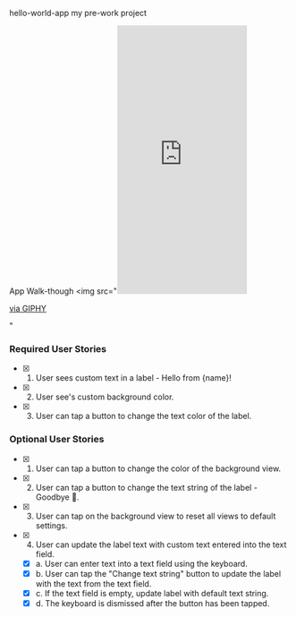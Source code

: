  hello-world-app
my pre-work project

App Walk-though
<img src="<iframe src="https://giphy.com/embed/mEJTuh5ohz0C1Ivw71" width="232" height="480" frameBorder="0" class="giphy-embed" allowFullScreen></iframe><p><a href="https://giphy.com/gifs/mEJTuh5ohz0C1Ivw71">via GIPHY</a></p>"

### Required User Stories
- [x] 1. User sees custom text in a label - Hello from {name}!
- [x] 2. User see's custom background color.
- [x] 3. User can tap a button to change the text color of the label.

### Optional User Stories
- [x] 1. User can tap a button to change the color of the background view.
- [x] 2. User can tap a button to change the text string of the label - Goodbye 👋.
- [x] 3. User can tap on the background view to reset all views to default settings.
- [x] 4. User can update the label text with custom text entered into the text field.
   - [x] a. User can enter text into a text field using the keyboard.
   - [x] b. User can tap the "Change text string" button to update the label with the text from the text field.
   - [x] c. If the text field is empty, update label with default text string.
   - [x] d. The keyboard is dismissed after the button has been tapped.
